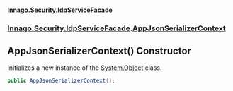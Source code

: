 #### [Innago\.Security\.IdpServiceFacade](../../../../index.md 'index')
### [Innago\.Security\.IdpServiceFacade](../index.md 'Innago\.Security\.IdpServiceFacade').[AppJsonSerializerContext](index.md 'Innago\.Security\.IdpServiceFacade\.AppJsonSerializerContext')

## AppJsonSerializerContext\(\) Constructor

Initializes a new instance of the [System\.Object](https://learn.microsoft.com/en-us/dotnet/api/system.object 'System\.Object') class\.

```csharp
public AppJsonSerializerContext();
```